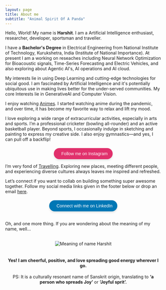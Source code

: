 ```yaml
---
layout: page
title: About me
subtitle: "Animal Spirit Of A Panda"
---
```


<div id="aboutme-section">

<p class="about-text">
<span class="fa fa-briefcase about-icon"></span>
Hello, World! My name is <strong>Harshit</strong>. I am a Artificial Intelligence enthusiast, researcher, developer, sportsman and traveller.
</p>



<p class="about-text">
<span class="fa fa-graduation-cap about-icon"></span>
I have a <strong>Bachelor's Degree</strong> in Electrical Engineering from National Institute of Technology, Kurukshetra, India (Institute of National Importance). At present I am a working on reseaches including Neural Network Optimization for Bioacoustic signals, Time-Series Forecasting and Electric Vehicles, and also exploring about Agentic AI's, AI operations and AI cloud. 
</p>

<p class="about-text">
<span class="fa fa-code about-icon"></span>
My interests lie in using Deep Learning and cutting-edge technologies for social good. I am fascinated by Artificial Intelligence and it's potentially ubiquitous use in making lives better for the under-served communities. My core Interests lie in GenerativeAI and Computer Vision.
</p>

<p class="about-text">
<span class="fa fa-book about-icon"></span>
I enjoy watching <a target="_self" href="https://harshit4032.github.io/Harshit.github.io/anime/">Animes</a>. I started watching anime during the pandemic, and over time, it has become my favorite way to relax and lift my mood.
</p>

<p class="about-text">
<span class="fa fa-running about-icon"></span>
I love exploring a wide range of extracurricular activities, especially in arts and sports. I’m a professional cricketer (bowling all-rounder) and an active basketball player. Beyond sports, I occasionally indulge in sketching and painting to express my creative side. I also enjoy gymnastics—and yes, I can pull off a backflip!

<!-- Include Font Awesome for Instagram icon -->
<link
  rel="stylesheet"
  href="https://cdnjs.cloudflare.com/ajax/libs/font-awesome/6.5.0/css/all.min.css"
/>

<!-- Centered Instagram Follow Button -->
<div style="text-align: center; margin-top: 20px;">
  <a
    href="https://www.instagram.com/___harshit__007___?utm_source=qr&igsh=b3FnYnplOHB0YXo2"
    target="_blank"
    rel="noopener noreferrer"
    style="
      display: inline-flex;
      align-items: center;
      background-color: #e1306c;
      color: white;
      padding: 10px 16px;
      border-radius: 30px;
      font-family: Arial, sans-serif;
      font-size: 14px;
      text-decoration: none;
      box-shadow: 0 4px 6px rgba(0, 0, 0, 0.1);
      transition: background-color 0.3s ease;
    "
    onmouseover="this.style.backgroundColor='#c5285d';"
    onmouseout="this.style.backgroundColor='#e1306c';"
  >
    <i class="fab fa-instagram" style="margin-right: 8px; font-size: 16px;"></i>
    Follow me on Instagram
  </a>
</div>



</p>

<p class="about-text">
<span class="fa fa-heart about-icon"></span>
I’m very fond of <a target="_self" href="https://harshit4032.github.io/Harshit.github.io/travel/">Travelling</a>. Exploring new places, meeting different people, and experiencing diverse cultures always leaves me inspired and refreshed. 
</p>

<p class="about-text">
<span class="fa fa-envelope about-icon"></span>
Let’s connect if you want to collab on building something super awesome together. Follow my social media links given in the footer below or drop an email <a target="_blank" href="mailto:harshitwork4032@gmail.com">here</a>.
</p>
<!-- Include Font Awesome for LinkedIn icon (only once if already included) -->
<link
  rel="stylesheet"
  href="https://cdnjs.cloudflare.com/ajax/libs/font-awesome/6.5.0/css/all.min.css"
/>

<!-- Centered LinkedIn Connect Button -->
<div style="text-align: center; margin-top: 20px;">
  <a
    href="https://www.linkedin.com/in/harshit-athwal-163272219/"
    target="_blank"
    rel="noopener noreferrer"
    style="
      display: inline-flex;
      align-items: center;
      background-color: #0077b5;
      color: white;
      padding: 10px 16px;
      border-radius: 30px;
      font-family: Arial, sans-serif;
      font-size: 14px;
      text-decoration: none;
      box-shadow: 0 4px 6px rgba(0, 0, 0, 0.1);
      transition: background-color 0.3s ease;
    "
    onmouseover="this.style.backgroundColor='#005983';"
    onmouseout="this.style.backgroundColor='#0077b5';"
  >
    <i class="fab fa-linkedin" style="margin-right: 8px; font-size: 16px;"></i>
    Connect with me on LinkedIn
  </a>
</div>

<br>

Oh, and one more thing. If you are wondering about the meaning of my name, well...
<br><br>
<center>
<img src="{{ site.baseurl }}/assets/img/harshit_meaning.png" alt="Meaning of name Harshit">
</center>

<br>
<center><h4>Yes! I am cheerful, positive, and love spreading good energy wherever I go. </h4><center>
<center>PS: It is a culturally resonant name of Sanskrit origin, translating to <strong>‘a person who spreads Joy’</strong> or <strong>‘Joyful sprit’.</strong><center>
